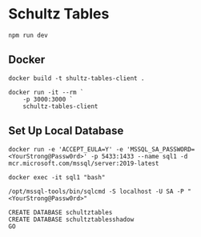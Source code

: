 # Schultz Tables

```
npm run dev
```

## Docker

```
docker build -t shultz-tables-client .

docker run -it --rm `
    -p 3000:3000 `
    schultz-tables-client
```

## Set Up Local Database

```
docker run -e 'ACCEPT_EULA=Y' -e 'MSSQL_SA_PASSWORD=<YourStrong@Passw0rd>' -p 5433:1433 --name sql1 -d mcr.microsoft.com/mssql/server:2019-latest
```
```
docker exec -it sql1 "bash"
```

```
/opt/mssql-tools/bin/sqlcmd -S localhost -U SA -P "<YourStrong@Passw0rd>"
```

```
CREATE DATABASE schultztables
CREATE DATABASE schultztablesshadow
GO
```